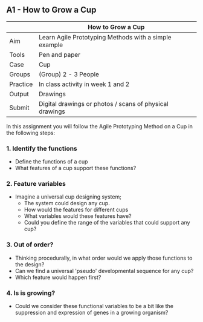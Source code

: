 ## A1 - How to Grow a Cup

|          |  How to Grow a Cup   |
|----      |-----|
|  Aim     | Learn Agile Prototyping Methods with a simple example  |
| Tools    | Pen and paper|
| Case     | Cup |
| Groups   | (Group) 2 - 3 People |
| Practice | In class activity in week 1 and 2|
| Output   | Drawings|
| Submit   | Digital drawings or photos / scans of physical drawings |

In this assignment you will follow the Agile Prototyping Method on a Cup in the following steps:

### 1. Identify the functions
* Define the functions of a cup
* What features of a cup support these functions?

### 2. Feature variables
* Imagine a universal cup designing system;
  * The system could design any cup.
  * How would the features for different cups
  * What variables would these features have?
  * Could you define the range of the variables that could support any cup?
 
### 3. Out of order?
* Thinking procedurally, in what order would we apply those functions to the design?
* Can we find a universal 'pseudo' developmental sequence for any cup?
* Which feature would happen first?

### 4. Is is growing?
* Could we consider these functional variables to be a bit like the suppression and expression of genes in a growing organism?

<!--
# A1 Future
![METHOD_01](https://github.com/timmcginley/Agile-Prototyping/assets/1415855/ac03d956-ba92-4f61-8026-1a3a81bf6086)

This part identifies the near, medium and long term future that will provide the future context of your groups agile prototype. Introduce Agile Principles and Processes
Identify artefact or system from contexts and its 'features'.

Detail:
* Define your [future design experience]
* Define your building sytem for your group - individually gather the challenges to this system and hwo you will support your group.

All work should be compiled into a single [markdown] document. This can be directly submitted on Learn, or better you could share a link to your groups own github repository. Please see this link on the parallel advnaced BIM course for information about using [github].

## Submission Details

A markDown File (called A1-Team-XX) that includes:

1. At least one paragraph for each future near mid and far (you will use these to generate needs in [A2])
1. A timeline diagram that tells us the year of the 3 futures
1. System selection
1. [Gene] System focus with justification
1. Project Selection and justification
1. Planet A or B focus wiht justification.


## Learning Objectives
1. Identify a building system or product that has or could address a current or emerging disciplinary problem in the architecture, engineering and construction industry.
8. Define the three horizons of a future scenario and explore the future of the AP.

-->

[future design experience]: /Agile/Concepts/DesignExperience
[Reverse engineer]: /Agile/Concepts/ReverseEngineer
[markdown]: /Agile/Concepts/MarkDown
[github]: /Agile/Concepts/Github
[A2]: /Agile/Assignments/A2
[Gene]: /Agile/Genes


